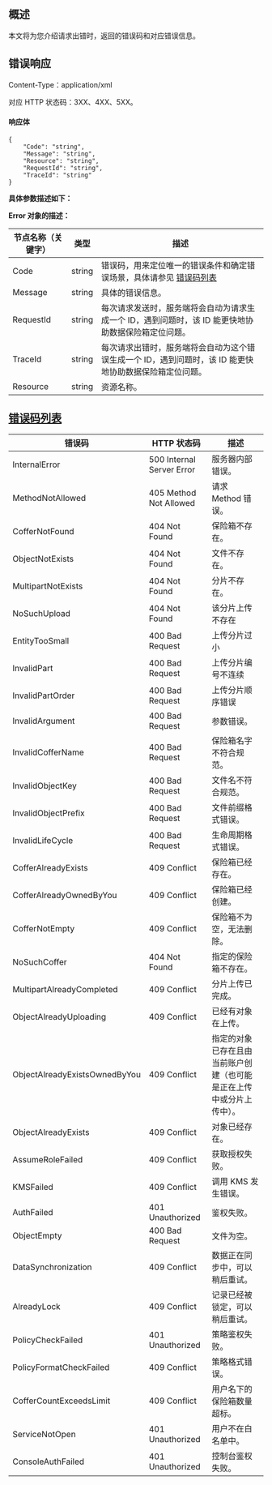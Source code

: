 ## 概述

本文将为您介绍请求出错时，返回的错误码和对应错误信息。

## 错误响应

Content-Type：application/xml

对应 HTTP 状态码：3XX、4XX、5XX。

#### 响应体

```sheel
{
	"Code": "string",
	"Message": "string",
	"Resource": "string",
	"RequestId": "string",
	"TraceId": "string"
}
```

**具体参数描述如下：**

 **Error 对象的描述：**

| 节点名称（关键字） | 类型   |描述                                                         | 
| ------------------ | ------------------------------------------------------------ | ------ |
| Code               | string |错误码，用来定位唯一的错误条件和确定错误场景，具体请参见 [错误码列表](#cwm) | 
| Message            |   string |具体的错误信息。                                              |
| RequestId          |string | 每次请求发送时，服务端将会自动为请求生成一个 ID，遇到问题时，该 ID 能更快地协助数据保险箱定位问题。| 
| TraceId            |  string |每次请求出错时，服务端将会自动为这个错误生成一个 ID，遇到问题时，该 ID 能更快地协助数据保险箱定位问题。 | 
Resource |string| 资源名称。


## [错误码列表](id:cwm)

  | 错误码          | HTTP 状态码                     | 描述  |
| --------------- | -------------------------- | ----------------- |
| InternalError| 500 Internal Server Error  | 服务器内部错误。
 | MethodNotAllowed| 405 Method Not Allowed | 请求 Method 错误。
 | CofferNotFound| 404 Not Found | 保险箱不存在。
| ObjectNotExists| 404 Not Found  | 文件不存在。
| MultipartNotExists| 404 Not Found  | 分片不存在。
NoSuchUpload | 404 Not Found | 该分片上传不存在
EntityTooSmall | 400 Bad Request | 上传分片过小
InvalidPart | 400 Bad Request | 上传分片编号不连续
InvalidPartOrder | 400 Bad Request | 上传分片顺序错误
 | InvalidArgument| 400 Bad Request | 参数错误。
 | InvalidCofferName| 400 Bad Request | 保险箱名字不符合规范。
 | InvalidObjectKey| 400 Bad Request | 文件名不符合规范。
 | InvalidObjectPrefix| 400 Bad Request | 文件前缀格式错误。
 | InvalidLifeCycle| 400 Bad Request | 生命周期格式错误。
 | CofferAlreadyExists| 409 Conflict | 保险箱已经存在。
| CofferAlreadyOwnedByYou| 409 Conflict  | 保险箱已经创建。
| CofferNotEmpty| 409 Conflict  | 保险箱不为空，无法删除。
NoSuchCoffer	|404 Not Found	|指定的保险箱不存在。
| MultipartAlreadyCompleted| 409 Conflict  | 分片上传已完成。
 | ObjectAlreadyUploading| 409 Conflict | 已经有对象在上传。
 ObjectAlreadyExistsOwnedByYou|	409 Conflict|	指定的对象已存在且由当前账户创建（也可能是正在上传中或分片上传中）。|
| ObjectAlreadyExists| 409 Conflict  | 对象已经存在。
| AssumeRoleFailed| 409 Conflict  | 获取授权失败。
 | KMSFailed| 409 Conflict | 调用 KMS 发生错误。
| AuthFailed| 401 Unauthorized  | 鉴权失败。
ObjectEmpty|   400 Bad Request | 文件为空。|
DataSynchronization|   409 Conflict  | 数据正在同步中，可以稍后重试。|
AlreadyLock |  409 Conflict  |记录已经被锁定，可以稍后重试。|
PolicyCheckFailed|   401 Unauthorized | 策略鉴权失败。|
PolicyFormatCheckFailed|409 Conflict   |策略格式错误。|
CofferCountExceedsLimit |  409 Conflict   |用户名下的保险箱数量超标。|
ServiceNotOpen|    401 Unauthorized   |用户不在白名单中。|
ConsoleAuthFailed |   401 Unauthorized  | 控制台鉴权失败。|

